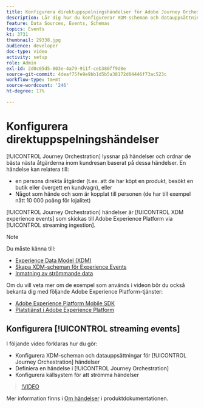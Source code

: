 ```yaml
---
title: Konfigurera direktuppspelningshändelser för Adobe Journey Orchestration
description: Lär dig hur du konfigurerar XDM-scheman och datauppsättningar för Journey Orchestration-händelser, definierar en händelse i Journey Orchestration och konfigurerar källsystem för att direktuppspela händelser.
feature: Data Sources, Events, Schemas
topics: Events
kt: 3731
thumbnail: 29338.jpg
audience: developer
doc-type: video
activity: setup
role: Admin
exl-id: 2d0c05d5-803e-4a79-911f-ceb380ff9d0e
source-git-commit: 4deaf75fe9e9bb1d5b5a38172d04446f73ac523c
workflow-type: tm+mt
source-wordcount: '246'
ht-degree: 17%

---
```


# Konfigurera direktuppspelningshändelser

[!UICONTROL Journey Orchestration] lyssnar på händelser och ordnar de bästa nästa åtgärderna inom kundresan baserat på dessa händelser. En händelse kan relatera till:

* en persons direkta åtgärder (t.ex. att de har köpt en produkt, besökt en butik eller övergett en kundvagn), eller
* Något som hände och som är kopplat till personen (de har till exempel nått 10 000 poäng för lojalitet)

[!UICONTROL Journey Orchestration] händelser är [!UICONTROL XDM experience events] som skickas till Adobe Experience Platform via [!UICONTROL streaming ingestion].

>[!NOTE]
>
>Du måste känna till:
>
>* [Experience Data Model (XDM)](https://experienceleague.adobe.com/docs/platform-learn/tutorials/schemas/schemas-and-experience-data-model.html?lang=sv)
>* [Skapa XDM-scheman för Experience Events](https://experienceleague.adobe.com/docs/platform-learn/tutorials/schemas/create-schemas.html?lang=sv)
>* [Inmatning av strömmande data](https://experienceleague.adobe.com/docs/platform-learn/tutorials/data-ingestion/understanding-streaming-ingestion.html?lang=en)
>
>Om du vill veta mer om de exempel som används i videon bör du också bekanta dig med följande Adobe Experience Platform-tjänster:
>
>* [Adobe Experience Platform Mobile SDK](https://experienceleague.adobe.com/docs/platform-learn/data-collection/mobile-sdk/overview.html?lang=sv)
>* [Platstjänst i Adobe Experience Platform](https://experienceleague.adobe.com/docs/places/using/home.html?lang=sv)


## Konfigurera [!UICONTROL streaming events]

I följande video förklaras hur du gör:

* Konfigurera XDM-scheman och datauppsättningar för [!UICONTROL Journey Orchestration] händelser
* Definiera en händelse i [!UICONTROL Journey Orchestration]
* Konfigurera källsystem för att strömma händelser

>[!VIDEO](https://video.tv.adobe.com/v/29338?quality=12)

Mer information finns i [Om händelser](https://experienceleague.adobe.com/docs/journeys/using/events-journeys/about-events/about-events.html?lang=en) i produktdokumentationen.

